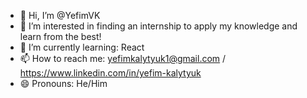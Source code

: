 - 👋 Hi, I’m @YefimVK
- 👀 I’m interested in finding an internship to apply my knowledge and learn from the best!
- 🌱 I’m currently learning: React
- 📫 How to reach me: yefimkalytyuk1@gmail.com / https://www.linkedin.com/in/yefim-kalytyuk
- 😄 Pronouns: He/Him
